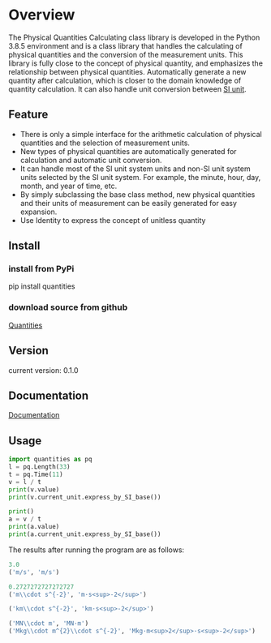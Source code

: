 # Overview

The Physical Quantities Calculating class library is developed in the Python 3.8.5 environment and is a class library that handles the calculating of physical quantities and the conversion of the measurement units. This library is fully close to the concept of physical quantity, and emphasizes the relationship between physical quantities. Automatically generate a new quantity after calculation, which is closer to the domain knowledge of quantity calculation. It can also handle unit conversion between [SI unit](https://www.bipm.org/documents/20126/41483022/SI-Brochure-9-EN.pdf/2d2b50bf-f2b4-9661-f402-5f9d66e4b507?version=1.9&download=true).

## Feature

- There is only a simple interface for the arithmetic calculation of physical quantities and the selection of measurement units.  
- New types of physical quantities are automatically generated for calculation and automatic unit conversion.  
- It can handle most of the SI unit system units and non-SI unit system units selected by the SI unit system. For example, the minute, hour, day, month, and year of time, etc.  
- By simply subclassing the base class method, new physical quantities and their units of measurement can be easily generated for easy expansion.
- Use Identity to express the concept of unitless quantity

## Install

### install from PyPi  

pip install quantities

### download source from github

[Quantities](https://github.com/chenmich/Quantities)

## Version

current version:    0.1.0

## Documentation

[Documentation](https://chenmich.github.io/Quantities/Overview.html)

## Usage

```python
import quantities as pq
l = pq.Length(33)
t = pq.Time(11)
v = l / t
print(v.value)
print(v.current_unit.express_by_SI_base())

print()
a = v / t
print(a.value)
print(a.current_unit.express_by_SI_base())

```

The results after running the program are as follows:

```python
3.0
('m/s', 'm/s')

0.2727272727272727
('m\\cdot s^{-2}', 'm·s<sup>-2</sup>')

('km\\cdot s^{-2}', 'km·s<sup>-2</sup>')

('MN\\cdot m', 'MN·m')
('Mkg\\cdot m^{2}\\cdot s^{-2}', 'Mkg·m<sup>2</sup>·s<sup>-2</sup>')
```
